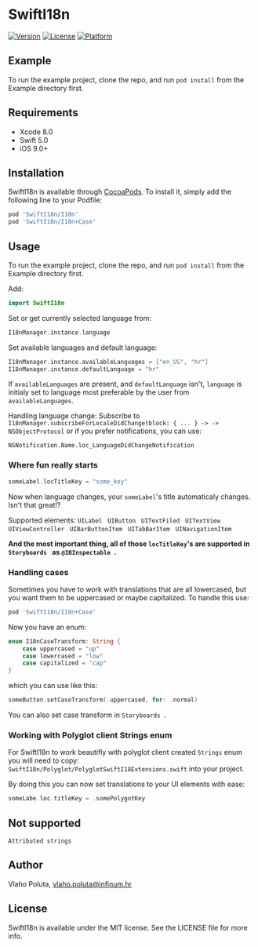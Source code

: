 # SwiftI18n

[![Version](https://img.shields.io/cocoapods/v/SwiftI18n.svg?style=flat)](http://cocoapods.org/pods/SwiftI18n)
[![License](https://img.shields.io/cocoapods/l/SwiftI18n.svg?style=flat)](http://cocoapods.org/pods/SwiftI18n)
[![Platform](https://img.shields.io/cocoapods/p/SwiftI18n.svg?style=flat)](http://cocoapods.org/pods/SwiftI18n)

## Example

To run the example project, clone the repo, and run `pod install` from the Example directory first.

## Requirements

* Xcode 8.0
* Swift 5.0
* iOS 9.0+

## Installation

SwiftI18n is available through [CocoaPods](http://cocoapods.org). To install
it, simply add the following line to your Podfile:

```ruby
pod 'SwiftI18n/I18n'
pod 'SwiftI18n/I18n+Case'
```

## Usage

To run the example project, clone the repo, and run `pod install` from the Example directory first.

Add:

```swift
import SwiftI18n
```

Set or get currently selected language from:

```swift
I18nManager.instance.language
```

Set available languages and default language:

```swift
I18nManager.instance.availableLanguages = ["en_US", "hr"]
I18nManager.instance.defaultLanguage = "hr"
```

If `availableLanguages` are present, and `defaultLanguage` isn't, `language` is initialy set to language most preferable by the user from `availableLanguages`.

Handling language change:
Subscribe to `I18nManager.subscribeForLocaleDidChange(block: { ... } -> -> NSObjectProtocol`
or if you prefer notifications, you can use:

    NSNotification.Name.loc_LanguageDidChangeNotification

### Where fun really starts

```swift
someLabel.locTitleKey = "some_key"
```

Now when language changes, your `someLabel`'s title automaticaly changes. Isn't that great!?

Supported elements:
```UILabel ```
```UIButton ```
```UITextFiled ```
```UITextView ```
```UIViewController ```
```UIBarButtonItem ```
```UITabBarItem ```
```UINavigationItem ```

**And the most important thing, all of those `locTitleKey`'s are supported in ```Storyboards ``` as ```@IBInspectable ```.**

### Handling cases

Sometimes you have to work with translations that are all lowercased, but you want them to be uppercased or maybe capitalized.
To handle this use:

```ruby
pod 'SwiftI18n/I18n+Case'
```

Now you have an enum:

```swift
enum I18nCaseTransform: String {
    case uppercased = "up"
    case lowercased = "low"
    case capitalized = "cap"
}
```

which you can use like this:

```swift
someButton.setCaseTransform(.uppercased, for: .normal)
```

You can also set case transform in ```Storyboards ```.

### Working with Polyglot client Strings enum

For SwiftI18n to work beautifly with polyglot client created `Strings` enum you will need to copy:
`SwiftI18n/Polyglot/PolyglotSwiftI18Extensions.swift`
into your project.

By doing this you can now set translations to your UI elements with ease:

```swift
someLabe.loc.titleKey = .somePolygotKey
```

## Not supported 

```
Attributed strings
```

## Author

Vlaho Poluta, vlaho.poluta@infinum.hr

## License

SwiftI18n is available under the MIT license. See the LICENSE file for more info.
